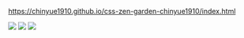 https://chinyue1910.github.io/css-zen-garden-chinyue1910/index.html

![](https://i.imgur.com/tCTyrlW.jpg)
![](https://i.imgur.com/RCfC6X5.jpg)
![](https://i.imgur.com/vJW4tAA.jpg)
